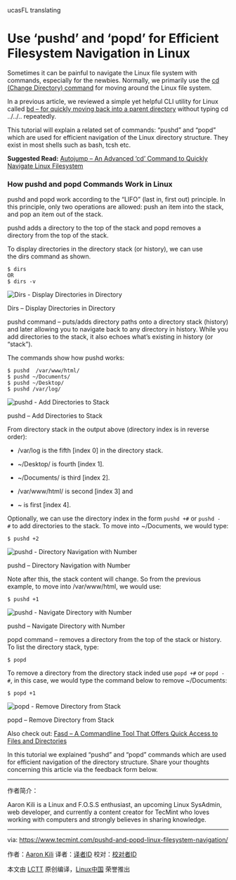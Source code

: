 ucasFL translating

Use ‘pushd’ and ‘popd’ for Efficient Filesystem Navigation in Linux
============================================================

Sometimes it can be painful to navigate the Linux file system with commands, especially for the newbies. Normally, we primarily use the [cd (Change Directory) command][1] for moving around the Linux file system.

In a previous article, we reviewed a simple yet helpful CLI utility for Linux called [bd – for quickly moving back into a parent directory][2] without typing cd ../../.. repeatedly.

This tutorial will explain a related set of commands: “pushd” and “popd” which are used for efficient navigation of the Linux directory structure. They exist in most shells such as bash, tcsh etc.

**Suggested Read:** [Autojump – An Advanced ‘cd’ Command to Quickly Navigate Linux Filesystem][3]

### How pushd and popd Commands Work in Linux

pushd and popd work according to the “LIFO” (last in, first out) principle. In this principle, only two operations are allowed: push an item into the stack, and pop an item out of the stack.

pushd adds a directory to the top of the stack and popd removes a directory from the top of the stack.

To display directories in the directory stack (or history), we can use the dirs command as shown.

```
$ dirs
OR
$ dirs -v
```

![Dirs - Display Directories in Directory](https://www.tecmint.com/wp-content/uploads/2017/05/dirs-command.png)

Dirs – Display Directories in Directory

pushd command – puts/adds directory paths onto a directory stack (history) and later allowing you to navigate back to any directory in history. While you add directories to the stack, it also echoes what’s existing in history (or “stack”).

The commands show how pushd works:

```
$ pushd  /var/www/html/
$ pushd ~/Documents/
$ pushd ~/Desktop/
$ pushd /var/log/
```

![pushd - Add Directories to Stack](https://www.tecmint.com/wp-content/uploads/2017/05/pushd-examples.png)

pushd – Add Directories to Stack

From directory stack in the output above (directory index is in reverse order):

*   /var/log is the fifth [index 0] in the directory stack.

*   ~/Desktop/ is fourth [index 1].

*   ~/Documents/ is third [index 2].

*   /var/www/html/ is second [index 3] and

*   ~ is first [index 4].

Optionally, we can use the directory index in the form `pushd +#` or `pushd -#` to add directories to the stack. To move into ~/Documents, we would type:

```
$ pushd +2
```

![pushd - Directory Navigation with Number](https://www.tecmint.com/wp-content/uploads/2017/05/pushd-Directory-Navigation-with-Number.png)

pushd – Directory Navigation with Number

Note after this, the stack content will change. So from the previous example, to move into /var/www/html, we would use:

```
$ pushd +1
```

![pushd - Navigate Directory with Number](https://www.tecmint.com/wp-content/uploads/2017/05/pushd-Navigate-Directory-with-Number.png)

pushd – Navigate Directory with Number

popd command – removes a directory from the top of the stack or history. To list the directory stack, type:

```
$ popd
```

To remove a directory from the directory stack inded use `popd +#` or `popd -#`, in this case, we would type the command below to remove ~/Documents:

```
$ popd +1
```

![popd - Remove Directory from Stack](https://www.tecmint.com/wp-content/uploads/2017/05/popd-exmples.png)

popd – Remove Directory from Stack

Also check out: [Fasd – A Commandline Tool That Offers Quick Access to Files and Directories][4]

In this tutorial we explained “pushd” and “popd” commands which are used for efficient navigation of the directory structure. Share your thoughts concerning this article via the feedback form below.

--------------------------------------------------------------------------------

作者简介：

Aaron Kili is a Linux and F.O.S.S enthusiast, an upcoming Linux SysAdmin, web developer, and currently a content creator for TecMint who loves working with computers and strongly believes in sharing knowledge.

-----

via: https://www.tecmint.com/pushd-and-popd-linux-filesystem-navigation/

作者：[Aaron Kili][a]
译者：[译者ID](https://github.com/译者ID)
校对：[校对者ID](https://github.com/校对者ID)

本文由 [LCTT](https://github.com/LCTT/TranslateProject) 原创编译，[Linux中国](https://linux.cn/) 荣誉推出

[a]:https://www.tecmint.com/author/aaronkili/
[1]:https://www.tecmint.com/cd-command-in-linux/
[2]:https://www.tecmint.com/bd-quickly-go-back-to-a-linux-parent-directory/
[3]:https://www.tecmint.com/autojump-a-quickest-way-to-navigate-linux-filesystem/
[4]:https://www.tecmint.com/autojump-a-quickest-way-to-navigate-linux-filesystem/
[5]:https://www.tecmint.com/author/aaronkili/
[6]:https://www.tecmint.com/10-useful-free-linux-ebooks-for-newbies-and-administrators/
[7]:https://www.tecmint.com/free-linux-shell-scripting-books/
